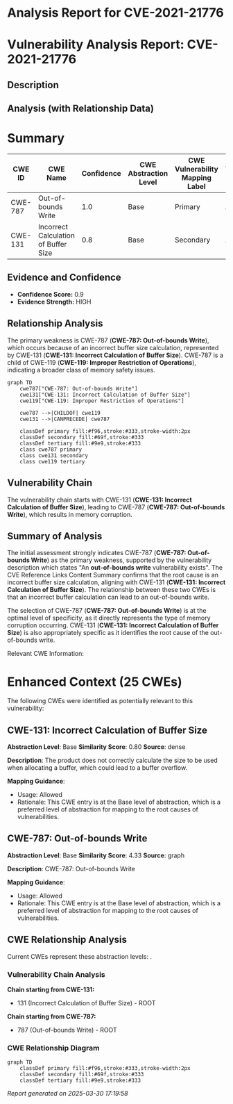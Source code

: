 # Analysis Report for CVE-2021-21776

# Vulnerability Analysis Report: CVE-2021-21776

## Description



## Analysis (with Relationship Data)

# Summary
| CWE ID | CWE Name | Confidence | CWE Abstraction Level | CWE Vulnerability Mapping Label | CWE-Vulnerability Mapping Notes |
|---|---|---|---|---|---|
| CWE-787 | Out-of-bounds Write | 1.0 | Base | Primary | Allowed |
| CWE-131 | Incorrect Calculation of Buffer Size | 0.8 | Base | Secondary | Allowed |

## Evidence and Confidence

*   **Confidence Score:** 0.9
*   **Evidence Strength:** HIGH

## Relationship Analysis
The primary weakness is CWE-787 (**CWE-787: Out-of-bounds Write**), which occurs because of an incorrect buffer size calculation, represented by CWE-131 (**CWE-131: Incorrect Calculation of Buffer Size**). CWE-787 is a child of CWE-119 (**CWE-119: Improper Restriction of Operations**), indicating a broader class of memory safety issues.

```mermaid
graph TD
    cwe787["CWE-787: Out-of-bounds Write"]
    cwe131["CWE-131: Incorrect Calculation of Buffer Size"]
    cwe119["CWE-119: Improper Restriction of Operations"]
    
    cwe787 -->|CHILDOF| cwe119
    cwe131 -->|CANPRECEDE| cwe787
    
    classDef primary fill:#f96,stroke:#333,stroke-width:2px
    classDef secondary fill:#69f,stroke:#333
    classDef tertiary fill:#9e9,stroke:#333
    class cwe787 primary
    class cwe131 secondary
    class cwe119 tertiary
```

## Vulnerability Chain
The vulnerability chain starts with CWE-131 (**CWE-131: Incorrect Calculation of Buffer Size**), leading to CWE-787 (**CWE-787: Out-of-bounds Write**), which results in memory corruption.

## Summary of Analysis
The initial assessment strongly indicates CWE-787 (**CWE-787: Out-of-bounds Write**) as the primary weakness, supported by the vulnerability description which states "An **out-of-bounds write** vulnerability exists". The CVE Reference Links Content Summary confirms that the root cause is an incorrect buffer size calculation, aligning with CWE-131 (**CWE-131: Incorrect Calculation of Buffer Size**). The relationship between these two CWEs is that an incorrect buffer calculation can lead to an out-of-bounds write.

The selection of CWE-787 (**CWE-787: Out-of-bounds Write**) is at the optimal level of specificity, as it directly represents the type of memory corruption occurring. CWE-131 (**CWE-131: Incorrect Calculation of Buffer Size**) is also appropriately specific as it identifies the root cause of the out-of-bounds write.

Relevant CWE Information:

# Enhanced Context (25 CWEs)
The following CWEs were identified as potentially relevant to this vulnerability:

## CWE-131: Incorrect Calculation of Buffer Size
**Abstraction Level**: Base
**Similarity Score**: 0.80
**Source**: dense

**Description**:
The product does not correctly calculate the size to be used when allocating a buffer, which could lead to a buffer overflow.

**Mapping Guidance**:
- Usage: Allowed
- Rationale: This CWE entry is at the Base level of abstraction, which is a preferred level of abstraction for mapping to the root causes of vulnerabilities.

## CWE-787: Out-of-bounds Write
**Abstraction Level**: Base
**Similarity Score**: 4.33
**Source**: graph

**Description**:
CWE-787: Out-of-bounds Write

**Mapping Guidance**:
- Usage: Allowed
- Rationale: This CWE entry is at the Base level of abstraction, which is a preferred level of abstraction for mapping to the root causes of vulnerabilities.


## CWE Relationship Analysis

Current CWEs represent these abstraction levels: .


### Vulnerability Chain Analysis

**Chain starting from CWE-131:**
- 131 (Incorrect Calculation of Buffer Size) - ROOT


**Chain starting from CWE-787:**
- 787 (Out-of-bounds Write) - ROOT



### CWE Relationship Diagram

```mermaid
graph TD
    classDef primary fill:#f96,stroke:#333,stroke-width:2px
    classDef secondary fill:#69f,stroke:#333
    classDef tertiary fill:#9e9,stroke:#333
```



*Report generated on 2025-03-30 17:19:58*
